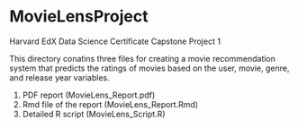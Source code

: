 # MovieLensProject
Harvard EdX Data Science Certificate Capstone Project 1

This directory conatins three files for creating a movie recommendation system that predicts the ratings of movies based on the user, movie, genre, and release year variables.    
1. PDF report (MovieLens_Report.pdf) 
2. Rmd file of the report (MovieLens_Report.Rmd)
3. Detailed R script (MovieLens_Script.R)

